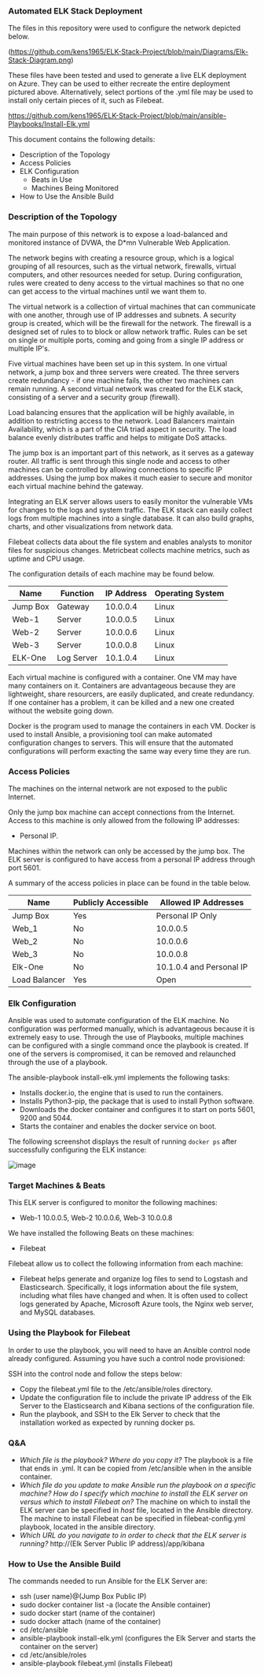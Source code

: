 
### **Automated ELK Stack Deployment**

The files in this repository were used to configure the network depicted below.

(https://github.com/kens1965/ELK-Stack-Project/blob/main/Diagrams/Elk-Stack-Diagram.png)

These files have been tested and used to generate a live ELK deployment on Azure. They can be used to either recreate the entire deployment pictured above. Alternatively, select portions of the .yml file may be used to install only certain pieces of it, such as Filebeat.

https://github.com/kens1965/ELK-Stack-Project/blob/main/ansible-Playbooks/Install-Elk.yml

This document contains the following details:
- Description of the Topology
- Access Policies
- ELK Configuration
  - Beats in Use
  - Machines Being Monitored
- How to Use the Ansible Build

### **Description of the Topology**

The main purpose of this network is to expose a load-balanced and monitored instance of DVWA, the D*mn Vulnerable Web Application.

The network begins with creating a resource group, which is a logical grouping of all resources, such as the virtual network, firewalls, virtual computers, and other resources needed for setup. During configuration, rules were created to deny access to the virtual machines so that no one can get access to the virtual machines until we want them to.

The virtual network is a collection of virtual machines that can communicate with one another, through use of IP addresses and subnets. A security group is created, which will be the firewall for the network. The firewall is a designed set of rules to to block or allow network traffic. Rules can be set on single or multiple ports, coming and going from a single IP address or multiple IP's.

Five virtual machines have been set up in this system. In one virtual network, a jump box and three servers were created. The three servers create redundancy - if one machine fails, the other two machines can remain running. A second virtual network was created for the ELK stack, consisting of a server and a security group (firewall).

Load balancing ensures that the application will be highly available, in addition to restricting access to the network. Load Balancers maintain Availability, which is a part of the CIA triad aspect in security. The load balance evenly distributes traffic and helps to mitigate DoS attacks.

The jump box is an important part of this network, as it serves as a gateway router. All traffic is sent through this single node and access to other machines can be controlled by allowing connections to specific IP addresses. Using the jump box makes it much easier to secure and monitor each virtual machine behind the gateway.

Integrating an ELK server allows users to easily monitor the vulnerable VMs for changes to the logs and system traffic. The ELK stack can easily collect logs from multiple machines into a single database. It can also build graphs, charts, and other visualizations from network data.

Filebeat collects data about the file system and enables analysts to monitor files for suspicious changes. Metricbeat collects machine metrics, such as uptime and CPU usage.

The configuration details of each machine may be found below.

| Name      | Function   | IP Address | Operating System |
|---------- |----------  |------------|------------------|
| Jump Box  | Gateway    | 10.0.0.4   | Linux            |
| Web-1     | Server     | 10.0.0.5   | Linux            |
| Web-2     | Server     | 10.0.0.6   | Linux            |
| Web-3     | Server     | 10.0.0.8   | Linux            |
| ELK-One   | Log Server | 10.1.0.4   | Linux            |

Each virtual machine is configured with a container. One VM may have many containers on it. Containers are advantageous because they are lightweight, share resourcers, are easily duplicated, and create redundancy. If one container has a problem, it can be killed and a new one created without the website going down. 

Docker is the program used to manage the containers in each VM. Docker is used to install Ansible, a provisioning tool can make automated configuration changes to servers. This will ensure that the automated configurations will perform exacting the same way every time they are run.

### **Access Policies**

The machines on the internal network are not exposed to the public Internet. 

Only the jump box machine can accept connections from the Internet. Access to this machine is only allowed from the following IP addresses:
- Personal IP.

Machines within the network can only be accessed by the jump box. The ELK server is configured to have access from a personal IP address through port 5601.

A summary of the access policies in place can be found in the table below.

| Name          | Publicly Accessible | Allowed IP Addresses     |
|-------------- |---------------------|----------------------    |
| Jump Box      |     Yes             | Personal IP Only         |
| Web_1         |     No              | 10.0.0.5                 |
| Web_2         |     No              | 10.0.0.6                 |
| Web_3         |     No              | 10.0.0.8                 |
| Elk-One       |     No              | 10.1.0.4 and Personal IP |
| Load Balancer |     Yes             | Open                     |

### **Elk Configuration**

Ansible was used to automate configuration of the ELK machine. No configuration was performed manually, which is advantageous because it is extremely easy to use. Through the use of Playbooks, multiple machines can be configured with a single command once the playbook is created. If one of the servers is compromised, it can be removed and relaunched through the use of a playbook.

The ansible-playbook install-elk.yml implements the following tasks:
- Installs docker.io, the engine that is used to run the containers.
- Installs Python3-pip, the package that is used to install Python software.
- Downloads the docker container and configures it to start on ports 5601, 9200 and 5044.
- Starts the container and enables the docker service on boot.

The following screenshot displays the result of running `docker ps` after successfully configuring the ELK instance:

![image](https://user-images.githubusercontent.com/81202358/112737761-e519be00-8f2a-11eb-8076-caf492e3a964.png)

### **Target Machines & Beats**

This ELK server is configured to monitor the following machines:
- Web-1 10.0.0.5, Web-2 10.0.0.6, Web-3 10.0.0.8

We have installed the following Beats on these machines:
- Filebeat

Filebeat allow us to collect the following information from each machine:
- Filebeat helps generate and organize log files to send to Logstash and Elasticsearch. Specifically, it logs information about the file system, including what files have changed and when. It is often used to collect logs generated by Apache, Microsoft Azure tools, the Nginx web server, and MySQL databases.

### **Using the Playbook for Filebeat**

In order to use the playbook, you will need to have an Ansible control node already configured. Assuming you have such a control node provisioned: 

SSH into the control node and follow the steps below:

- Copy the filebeat.yml file to the /etc/ansible/roles directory.
- Update the configuration file to include the private IP address of the Elk Server to the Elasticsearch and Kibana
  sections of the configuration file.
- Run the playbook, and SSH to the Elk Server to check that the installation worked as expected by running docker ps.

### **Q&A**
- _Which file is the playbook? Where do you copy it?_ The playbook is a file that ends in .yml. It can be copied from /etc/ansible when in
   the ansible container.
- _Which file do you update to make Ansible run the playbook on a specific machine? How do I specify which machine to install the ELK server on versus which to install Filebeat on?_ The machine on which to install the ELK server can be specified in _host_ file, located in the Ansible directory. The machine to install Filebeat can be specified in filebeat-config.yml playbook, located in the ansible directory.
- _Which URL do you navigate to in order to check that the ELK server is running?_ http://(Elk Server Public IP address)/app/kibana

### **How to Use the Ansible Build**

The commands needed to run Ansible for the ELK Server are:

- ssh (user name)@(Jump Box Public IP)
- sudo docker container list -a (locate the Ansible container)
- sudo docker start (name of the container)
- sudo docker attach (name of the container)
- cd /etc/ansible
- ansible-playbook install-elk.yml (configures the Elk Server and starts the container on the server)
- cd /etc/ansible/roles
- ansible-playbook filebeat.yml (installs Filebeat)

